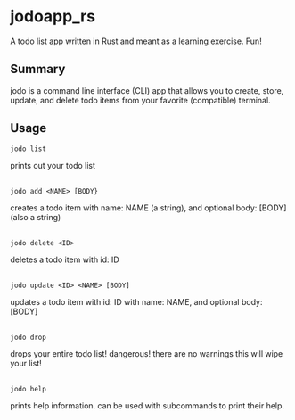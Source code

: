 # jodoapp_rs
A todo list app written in Rust and meant as a learning exercise. Fun!

## Summary
jodo is a command line interface (CLI) app that allows you to create, store, update, and delete todo items from your favorite (compatible) terminal.

## Usage
`jodo list`

prints out your todo list

\
`jodo add <NAME> [BODY}`

creates a todo item with name: NAME (a string), and optional body: [BODY] (also a string)

\
`jodo delete <ID>`

deletes a todo item with id: ID

\
`jodo update <ID> <NAME> [BODY]`

updates a todo item with id: ID with name: NAME, and optional body: [BODY]

\
`jodo drop`

drops your entire todo list! dangerous! there are no warnings this will wipe your list!

\
`jodo help`

prints help information. can be used with subcommands to print their help.
